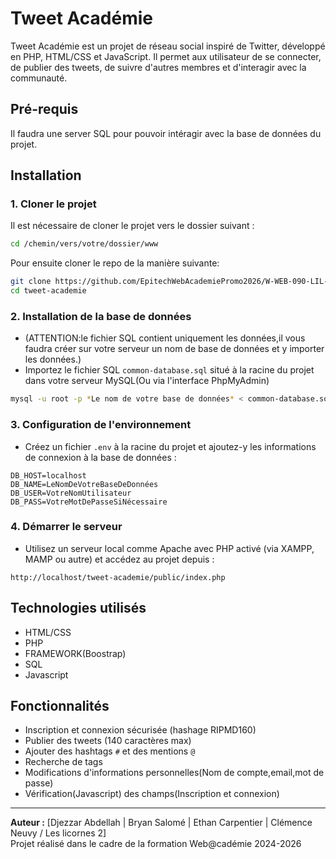 # Tweet Académie

Tweet Académie est un projet de réseau social inspiré de Twitter, développé en PHP, HTML/CSS et JavaScript. Il permet aux utilisateur de se connecter, de publier des tweets, de suivre d'autres membres et d'interagir avec la communauté.

## Pré-requis
Il faudra une server SQL pour pouvoir intéragir avec la base de données du projet.

## Installation

### 1. Cloner le projet
Il est nécessaire de cloner le projet vers le dossier suivant :
```sh
cd /chemin/vers/votre/dossier/www
```
Pour ensuite cloner le repo de la manière suivante:
```sh
git clone https://github.com/EpitechWebAcademiePromo2026/W-WEB-090-LIL-1-1-academie-abdellah1.djezzar.git
cd tweet-academie
```
### 2. Installation de la base de données
- (ATTENTION:le fichier SQL contient uniquement les données,il vous faudra créer sur votre serveur un nom de base de données et y importer les données.)
- Importez le fichier SQL `common-database.sql` situé à la racine du projet dans votre serveur MySQL(Ou via l'interface PhpMyAdmin) 
```sh
mysql -u root -p *Le nom de votre base de données* < common-database.sql
```
### 3. Configuration de l'environnement

- Créez un fichier `.env` à la racine du projet et ajoutez-y les informations de connexion à la base de données :

```
DB_HOST=localhost
DB_NAME=LeNomDeVotreBaseDeDonnées
DB_USER=VotreNomUtilisateur
DB_PASS=VotreMotDePasseSiNécessaire
```
### 4. Démarrer le serveur

- Utilisez un serveur local comme Apache avec PHP activé (via XAMPP, MAMP ou autre) et accédez au projet depuis :
```
http://localhost/tweet-academie/public/index.php
```

## Technologies utilisés
- HTML/CSS
- PHP
- FRAMEWORK(Boostrap)
- SQL
- Javascript

## Fonctionnalités

- Inscription et connexion sécurisée (hashage RIPMD160)
- Publier des tweets (140 caractères max)
- Ajouter des hashtags `#` et des mentions `@`
- Recherche de tags
- Modifications d'informations personnelles(Nom de compte,email,mot de passe)
- Vérification(Javascript) des champs(Inscription et connexion)

---
**Auteur :** [Djezzar Abdellah | Bryan Salomé | Ethan Carpentier | Clémence Neuvy / Les licornes 2]  
 Projet réalisé dans le cadre de la formation Web@cadémie 2024-2026
